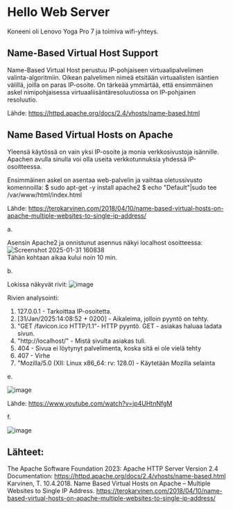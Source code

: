 # Hello Web Server

Koneeni oli Lenovo Yoga Pro 7 ja toimiva wifi-yhteys. 

## Name-Based Virtual Host Support

Name-Based Virtual Host perustuu IP-pohjaiseen virtuaalipalvelimen valinta-algoritmiin. Oikean palvelimen nimeä etsitään virtuaalisten isäntien välillä, joilla on paras IP-osoite. On tärkeää ymmärtää, että ensimmäinen askel nimipohjaisessa virtuaaliisäntäresoluutiossa on IP-pohjainen resoluutio. 

Lähde: https://httpd.apache.org/docs/2.4/vhosts/name-based.html  

## Name Based Virtual Hosts on Apache

Yleensä käytössä on vain yksi IP-osoite ja monia verkkosivustoja isännille. Apachen avulla sinulla voi olla useita verkkotunnuksia yhdessä IP-osoitteessa.

Ensimmäinen askel on asentaa web-palvelin ja vaihtaa oletussivusto komennoilla:
$ sudo apt-get -y install apache2
$ echo "Default"|sudo tee /var/www/html/index.html

Lähde: https://terokarvinen.com/2018/04/10/name-based-virtual-hosts-on-apache-multiple-websites-to-single-ip-address/

a. 

Asensin Apache2 ja onnistunut asennus näkyi localhost osoitteessa:  
![Screenshot 2025-01-31 160838](https://github.com/user-attachments/assets/caa3a17d-986c-4f4a-991c-59d18543d7df)  
Tähän kohtaan aikaa kului noin 10 min. 

b.

Lokissa näkyvät rivit: 
![image](https://github.com/user-attachments/assets/ec01af9e-046b-4bf5-9e01-71f364eebf0f)

Rivien analysointi: 
1. 127.0.0.1 - Tarkoittaa IP-osoitetta. 
2. [31/Jan/2025:14:08:52 + 0200] - Aikaleima, jolloin pyyntö on tehty. 
3. "GET /favicon.ico HTTP/1.1"- HTTP pyyntö. GET - asiakas haluaa ladata sivun. 
4. "http://localhost/" - Mistä sivulta asiakas tuli.
5. 404 - Sivua ei löytynyt palvelimenta, koska sitä ei ole vielä tehty
6. 407 - Virhe
7. "Mozilla/5.0 (XII: Linux x86_64: rv: 128.0) - Käytetään Mozilla selainta

e. 

![image](https://github.com/user-attachments/assets/060c1387-5003-4d75-a889-12b79fafbf3c)

Lähde: https://www.youtube.com/watch?v=jp4UHtnNfgM  

f.

![image](https://github.com/user-attachments/assets/c453f99b-6244-428e-83c0-84668700b583)


## Lähteet: 
The Apache Software Foundation 2023: Apache HTTP Server Version 2.4 Documentation: https://httpd.apache.org/docs/2.4/vhosts/name-based.html  
Karvinen, T. 10.4.2018. Name Based Virtual Hosts on Apache – Multiple Websites to Single IP Address. https://terokarvinen.com/2018/04/10/name-based-virtual-hosts-on-apache-multiple-websites-to-single-ip-address/  
